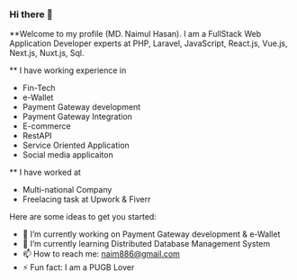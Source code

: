 ### Hi there 👋


**Welcome to my profile (MD. Naimul Hasan). I am a FullStack Web Application Developer experts at PHP, Laravel, JavaScript, React.js, Vue.js, Next.js, Nuxt.js, Sql. 

** I have working experience in 
- Fin-Tech 
- e-Wallet
- Payment Gateway development
- Payment Gateway Integration 
- E-commerce 
- RestAPI
- Service Oriented Application 
- Social media applicaiton 

** I have worked at 

- Multi-national Company 
- Freelacing task at Upwork & Fiverr

Here are some ideas to get you started:

- 🔭 I’m currently working on Payment Gateway development & e-Wallet
- 🌱 I’m currently learning Distributed Database Management System
- 📫 How to reach me: <naim886@gmail.com>
- ⚡ Fun fact: I am a PUGB Lover 

